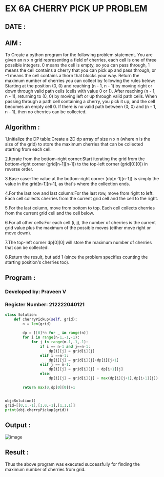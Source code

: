# EX 6A CHERRY PICK UP PROBLEM

## DATE :

## AIM :

To Create a python program for the following problem statement.
You are given an n x n grid representing a field of cherries, each cell is one of three possible integers.
0	means the cell is empty, so you can pass through,
1	means the cell contains a cherry that you can pick up and pass through, or
-1 means the cell contains a thorn that blocks your way.
Return the maximum number of cherries you can collect by following the rules below:
Starting at the position (0, 0) and reaching (n - 1, n - 1) by moving right or down through valid path cells (cells with value 0 or 1).
After reaching (n - 1, n - 1), returning to (0, 0) by moving left or up through valid path cells.
When passing through a path cell containing a cherry, you pick it up, and the cell becomes an empty cell 0. If there is no valid path between (0, 0) and (n - 1, n - 1), then no cherries can be collected.



## Algorithm :

1.Initialize the DP table:Create a 2D dp array of size n x n (where n is the size of the grid) to store the maximum cherries that can be collected starting from each cell.

2.Iterate from the bottom-right corner:Start iterating the grid from the bottom-right corner (grid[n-1][n-1]) to the top-left corner (grid[0][0]) in reverse order.

3.Base case:The value at the bottom-right corner (dp[n-1][n-1]) is simply the value in the grid[n-1][n-1], as that's where the collection ends.

4.For the last row and last column:For the last row, move from right to left. Each cell collects cherries from the current grid cell and the cell to the right.

5.For the last column, move from bottom to top. Each cell collects cherries from the current grid cell and the cell below.

6.For all other cells:For each cell (i, j), the number of cherries is the current grid value plus the maximum of the possible moves (either move right or move down).

7.The top-left corner dp[0][0] will store the maximum number of cherries that can be collected.

8.Return the result, but add 1 (since the problem specifies counting the starting position's cherries too).  


## Program :

### Developed by: Praveen V
### Register Number: 212222040121

```py
class Solution:
    def cherryPickup(self, grid):
        n = len(grid)
        
        dp = [[0]*n for _ in range(n)]
        for i in range(n-1,-1,-1):
            for j in range(n-1,-1,-1):
                if i == n-1 and j==n-1:
                    dp[i][j] = grid[i][j]
                elif i ==n-1:
                    dp[i][j] = grid[i][j]+dp[i][j+1]
                elif j == n-1:
                    dp[i][j] = grid[i][j] + dp[i+1][j]
                else:
                    dp[i][j] = grid[i][j] + max(dp[i][j+1],dp[i+1][j])
                    
        return max(0,dp[0][0])+1            
        
        
obj=Solution()
grid=[[0,1,-1],[1,0,-1],[1,1,1]]        
print(obj.cherryPickup(grid))
```

## Output :

![image](https://github.com/user-attachments/assets/50dbfee4-579f-4805-8139-363652d02efd)


## Result :

Thus the above program was executed successfully for finding the maximum number of cherries from grid.
